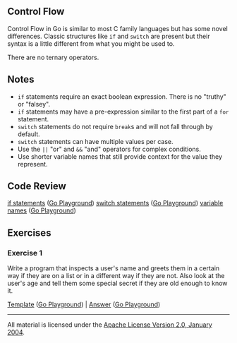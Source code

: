 ## Control Flow

Control Flow in Go is similar to most C family languages but has some novel
differences. Classic structures like `if` and `switch` are present but their
syntax is a little different from what you might be used to.

There are no ternary operators.

## Notes

* `if` statements require an exact boolean expression. There is no "truthy" or "falsey".
* `if` statements may have a pre-expression similar to the first part of a `for` statement.
* `switch` statements do not require `break`s and will not fall through by default.
* `switch` statements can have multiple values per case.
* Use the `||` "or" and `&&` "and" operators for complex conditions.
* Use shorter variable names that still provide context for the value they represent.

## Code Review

[if statements](example1/example1.go) ([Go Playground](https://play.golang.org/p/YuENxHd7llH))
[switch statements](example2/example2.go) ([Go Playground](https://play.golang.org/p/Ixx0rjkZFdp))
[variable names](example3/example3.go) ([Go Playground](https://play.golang.org/p/KME1LmWQ4NM))

## Exercises

### Exercise 1

Write a program that inspects a user's name and greets them in a certain way if
they are on a list or in a different way if they are not. Also look at the
user's age and tell them some special secret if they are old enough to know it.

[Template](exercises/template1/template1.go) ([Go Playground](https://play.golang.org/p/MrBtCfvCqcW)) |
[Answer](exercises/exercise1/exercise1.go) ([Go Playground](https://play.golang.org/p/Q9YIorV63_Z))
___
All material is licensed under the [Apache License Version 2.0, January 2004](http://www.apache.org/licenses/LICENSE-2.0).
